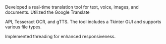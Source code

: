 
Developed a real-time translation tool for text, voice, images, and documents. Utilized the Google Translate

API, Tesseract OCR, and gTTS. The tool includes a Tkinter GUI and supports various file types.

Implemented threading for enhanced responsiveness.
